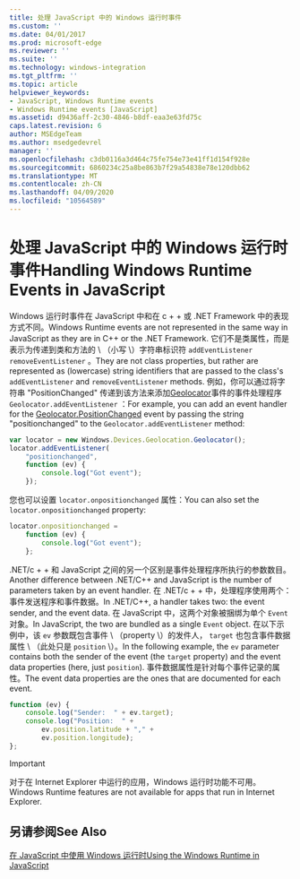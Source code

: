 ```yaml
---
title: 处理 JavaScript 中的 Windows 运行时事件
ms.custom: ''
ms.date: 04/01/2017
ms.prod: microsoft-edge
ms.reviewer: ''
ms.suite: ''
ms.technology: windows-integration
ms.tgt_pltfrm: ''
ms.topic: article
helpviewer_keywords:
- JavaScript, Windows Runtime events
- Windows Runtime events [JavaScript]
ms.assetid: d9436aff-2c30-4846-b8df-eaa3e63fd75c
caps.latest.revision: 6
author: MSEdgeTeam
ms.author: msedgedevrel
manager: ''
ms.openlocfilehash: c3db0116a3d464c75fe754e73e41ff1d154f928e
ms.sourcegitcommit: 6860234c25a8be863b7f29a54838e78e120dbb62
ms.translationtype: MT
ms.contentlocale: zh-CN
ms.lasthandoff: 04/09/2020
ms.locfileid: "10564589"
---
```

# <span data-ttu-id="22c23-102">处理 JavaScript 中的 Windows 运行时事件</span><span class="sxs-lookup"><span data-stu-id="22c23-102">Handling Windows Runtime Events in JavaScript</span></span>  

<span data-ttu-id="22c23-103">Windows 运行时事件在 JavaScript 中和在 c + + 或 .NET Framework 中的表现方式不同。</span><span class="sxs-lookup"><span data-stu-id="22c23-103">Windows Runtime events are not represented in the same way in JavaScript as they are in C++ or the .NET Framework.</span></span>  <span data-ttu-id="22c23-104">它们不是类属性，而是表示为传递到类和方法的 \ （小写 \）字符串标识符 `addEventListener` `removeEventListener` 。</span><span class="sxs-lookup"><span data-stu-id="22c23-104">They are not class properties, but rather are represented as \(lowercase\) string identifiers that are passed to the class's `addEventListener` and `removeEventListener` methods.</span></span>  <span data-ttu-id="22c23-105">例如，你可以通过将字符串 "PositionChanged" 传递到该方法来添加[Geolocator][UwpWindowsGeolocationGeolocatorDevicesPositionChanged]事件的事件处理程序 `Geolocator.addEventListener` ：</span><span class="sxs-lookup"><span data-stu-id="22c23-105">For example, you can add an event handler for the [Geolocator.PositionChanged][UwpWindowsGeolocationGeolocatorDevicesPositionChanged] event by passing the string "positionchanged" to the `Geolocator.addEventListener` method:</span></span>  

```javascript  
var locator = new Windows.Devices.Geolocation.Geolocator();
locator.addEventListener(
    "positionchanged",
    function (ev) {
        console.log("Got event");
    });
```  

<span data-ttu-id="22c23-106">您也可以设置 `locator.onpositionchanged` 属性：</span><span class="sxs-lookup"><span data-stu-id="22c23-106">You can also set the `locator.onpositionchanged` property:</span></span>  

```javascript
locator.onpositionchanged =
    function (ev) {
        console.log("Got event");
    };
```  

<span data-ttu-id="22c23-107">.NET/c + + 和 JavaScript 之间的另一个区别是事件处理程序所执行的参数数目。</span><span class="sxs-lookup"><span data-stu-id="22c23-107">Another difference between .NET/C++ and JavaScript is the number of parameters taken by an event handler.</span></span>  <span data-ttu-id="22c23-108">在 .NET/c + + 中，处理程序使用两个：事件发送程序和事件数据。</span><span class="sxs-lookup"><span data-stu-id="22c23-108">In .NET/C++, a handler takes two:  the event sender, and the event data.</span></span>  <span data-ttu-id="22c23-109">在 JavaScript 中，这两个对象被捆绑为单个 `Event` 对象。</span><span class="sxs-lookup"><span data-stu-id="22c23-109">In JavaScript, the two are bundled as a single `Event` object.</span></span>  <span data-ttu-id="22c23-110">在以下示例中，该 `ev` 参数既包含事件 \ （property \）的发件人， `target` 也包含事件数据属性 \ （此处只是 `position` \）。</span><span class="sxs-lookup"><span data-stu-id="22c23-110">In the following example, the `ev` parameter contains both the sender of the event \(the `target` property\) and the event data properties \(here, just `position`\).</span></span>  <span data-ttu-id="22c23-111">事件数据属性是针对每个事件记录的属性。</span><span class="sxs-lookup"><span data-stu-id="22c23-111">The event data properties are the ones that are documented for each event.</span></span>  

```javascript
function (ev) {
    console.log("Sender:  " + ev.target);
    console.log("Position:  " +
        ev.position.latitude + "," +
        ev.position.longitude);
};
```  

> [!IMPORTANT]
> <span data-ttu-id="22c23-112">对于在 Internet Explorer 中运行的应用，Windows 运行时功能不可用。</span><span class="sxs-lookup"><span data-stu-id="22c23-112">Windows Runtime features are not available for apps that run in Internet Explorer.</span></span>  

## <span data-ttu-id="22c23-113">另请参阅</span><span class="sxs-lookup"><span data-stu-id="22c23-113">See Also</span></span>  

[<span data-ttu-id="22c23-114">在 JavaScript 中使用 Windows 运行时</span><span class="sxs-lookup"><span data-stu-id="22c23-114">Using the Windows Runtime in JavaScript</span></span>][WindowsRuntimeJavascript]  

 <!-- image links -->  

 <!-- links -->  

[WindowsRuntimeJavascript]: /microsoft-edge/windows-runtime/using-the-windows-runtime-in-javascript "在 JavaScript 中使用 Windows 运行时"  

[UwpWindowsGeolocationGeolocatorDevicesPositionChanged]: /uwp/api/Windows.Devices.Geolocation.Geolocator#Windows_Devices_Geolocation_Geolocator_PositionChanged "Geolocator 类"  
